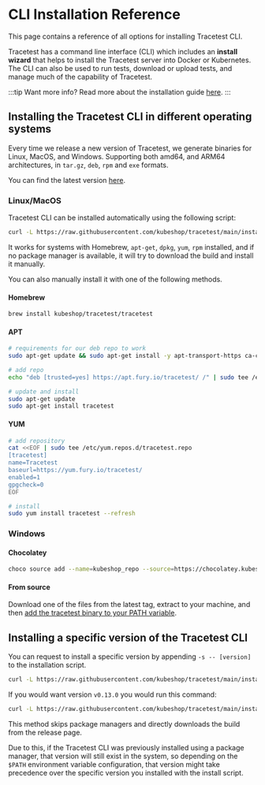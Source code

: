 # CLI Installation Reference

This page contains a reference of all options for installing Tracetest CLI.

Tracetest has a command line interface (CLI) which includes an **install wizard** that helps to install the Tracetest server into Docker or Kubernetes. The CLI can also be used to run tests, download or upload tests, and manage much of the capability of Tracetest.

:::tip Want more info?
Read more about the installation guide [here](../getting-started/installation.mdx).
:::

## Installing the Tracetest CLI in different operating systems

Every time we release a new version of Tracetest, we generate binaries for Linux, MacOS, and Windows. Supporting both amd64, and ARM64 architectures, in `tar.gz`, `deb`, `rpm` and `exe` formats.

You can find the latest version [here](https://github.com/kubeshop/tracetest/releases/latest).

### Linux/MacOS

Tracetest CLI can be installed automatically using the following script:

```sh
curl -L https://raw.githubusercontent.com/kubeshop/tracetest/main/install-cli.sh | bash
```

It works for systems with Homebrew, `apt-get`, `dpkg`, `yum`, `rpm` installed, and if no package manager is available, it will try to download the build and install it manually.

You can also manually install it with one of the following methods.

#### Homebrew

```sh
brew install kubeshop/tracetest/tracetest
```

#### APT

```sh
# requirements for our deb repo to work
sudo apt-get update && sudo apt-get install -y apt-transport-https ca-certificates

# add repo
echo "deb [trusted=yes] https://apt.fury.io/tracetest/ /" | sudo tee /etc/apt/sources.list.d/fury.list

# update and install
sudo apt-get update
sudo apt-get install tracetest
```

#### YUM

```sh
# add repository
cat <<EOF | sudo tee /etc/yum.repos.d/tracetest.repo
[tracetest]
name=Tracetest
baseurl=https://yum.fury.io/tracetest/
enabled=1
gpgcheck=0
EOF

# install
sudo yum install tracetest --refresh
```

### Windows

#### Chocolatey

```bash
choco source add --name=kubeshop_repo --source=https://chocolatey.kubeshop.io/chocolatey ; choco install tracetest
```

#### From source

Download one of the files from the latest tag, extract to your machine, and then [add the tracetest binary to your PATH variable](https://stackoverflow.com/a/41895179).

## Installing a specific version of the Tracetest CLI

You can request to install a specific version by appending `-s -- [version]` to the installation script.

```bash
curl -L https://raw.githubusercontent.com/kubeshop/tracetest/main/install-cli.sh | bash -s -- [version]
```

If you would want version `v0.13.0` you would run this command:

```bash
curl -L https://raw.githubusercontent.com/kubeshop/tracetest/main/install-cli.sh | bash -s -- v0.12.1
```

This method skips package managers and directly downloads the build from the release page.

Due to this, if the Tracetest CLI was previously installed using a package manager, that version will still exist in the system, so depending on the `$PATH` environment variable configuration, that version might take precedence over the specific version you installed with the install script.
